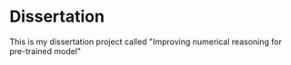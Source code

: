 # Dissertation
This is my dissertation project called "Improving numerical reasoning for pre-trained model"
